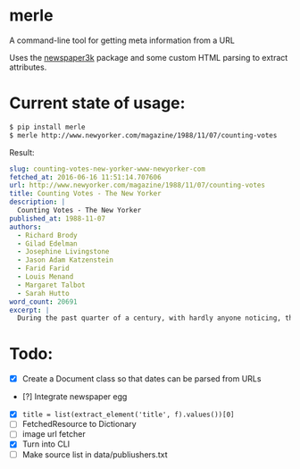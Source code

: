 # merle

A command-line tool for getting meta information from a URL

Uses the [newspaper3k](https://pypi.python.org/pypi/newspaper3k) package and some custom HTML parsing to extract attributes.


# Current state of usage:

```sh
$ pip install merle
$ merle http://www.newyorker.com/magazine/1988/11/07/counting-votes
```

Result:

```yaml
slug: counting-votes-new-yorker-www-newyorker-com
fetched_at: 2016-06-16 11:51:14.707606
url: http://www.newyorker.com/magazine/1988/11/07/counting-votes
title: Counting Votes - The New Yorker
description: |
  Counting Votes - The New Yorker
published_at: 1988-11-07
authors:
  - Richard Brody
  - Gilad Edelman
  - Josephine Livingstone
  - Jason Adam Katzenstein
  - Farid Farid
  - Louis Menand
  - Margaret Talbot
  - Sarah Hutto
word_count: 20691
excerpt: |
  During the past quarter of a century, with hardly anyone noticing, the inner workings of democracy have been computerized. All our elections, from mayor to President, are counted locally, in about ten thousand five hundred political jurisdictions, and gradually, since 1964, different kinds of computer-based voting systems have been installed in town after town, city after city, county after county. ...
```



# Todo:

- [x] Create a Document class so that dates can be parsed from URLs
- [?] Integrate newspaper egg
- [X] `title = list(extract_element('title', f).values())[0]`
- [ ] FetchedResource to Dictionary
- [ ] image url fetcher
- [X] Turn into CLI
- [ ] Make source list in data/publiushers.txt
